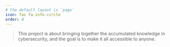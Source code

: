 ```yaml
---
# the default layout is 'page'
icon: fas fa-info-circle
order: 4
---
```


> This project is about bringing together the accumulated knowledge in cybersecurity, and the goal is to make it all accessible to anyone.